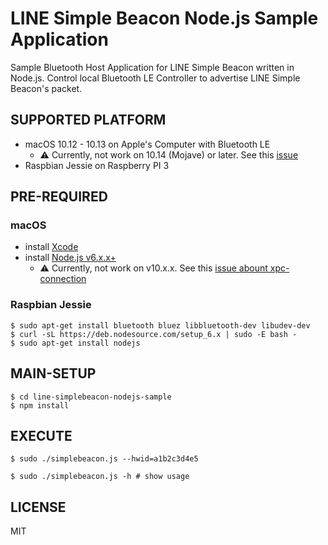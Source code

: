 # LINE Simple Beacon Node.js Sample Application

Sample Bluetooth Host Application for LINE Simple Beacon written in Node.js.
Control local Bluetooth LE Controller to advertise LINE Simple Beacon's packet.

## SUPPORTED PLATFORM

* macOS 10.12 - 10.13 on Apple's Computer with Bluetooth LE
  * ⚠️ Currently, not work on 10.14 (Mojave) or later. See this [issue](https://github.com/line/line-simple-beacon/issues/9)
* Raspbian Jessie on Raspberry PI 3

## PRE-REQUIRED

### macOS

* install [Xcode](https://itunes.apple.com/ca/app/xcode/id497799835?mt=12)
* install [Node.js v6.x.x+](https://nodejs.org/)
  * ⚠️ Currently, not work on v10.x.x. See this [issue abount xpc-connection](https://github.com/sandeepmistry/node-xpc-connection/issues/24)

### Raspbian Jessie

    $ sudo apt-get install bluetooth bluez libbluetooth-dev libudev-dev
    $ curl -sL https://deb.nodesource.com/setup_6.x | sudo -E bash -
    $ sudo apt-get install nodejs


## MAIN-SETUP

    $ cd line-simplebeacon-nodejs-sample
    $ npm install

## EXECUTE

    $ sudo ./simplebeacon.js --hwid=a1b2c3d4e5
    
    $ sudo ./simplebeacon.js -h # show usage

## LICENSE

MIT
